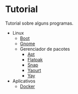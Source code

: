 # Tutorial

Tutorial sobre alguns programas.

- Linux
    - [Boot](docs/linux/boot.md)
    - [Gnome](docs/linux/gnome.md)
    - Gerenciador de pacotes
        - [Apt](docs/linux/gerenciador-pacotes/apt.md)
        - [Flatpak](docs/linux/gerenciador-pacotes/flatpak.md)
        - [Snap](docs/linux/gerenciador-pacotes/snap.md)
        - [Yaourt](docs/linux/gerenciador-pacotes/yaourt.md)
        - [Yay](docs/linux/gerenciador-pacotes/yay.md)
- Aplicativos
    - [Docker](docs/aplicativos/docker.md)
